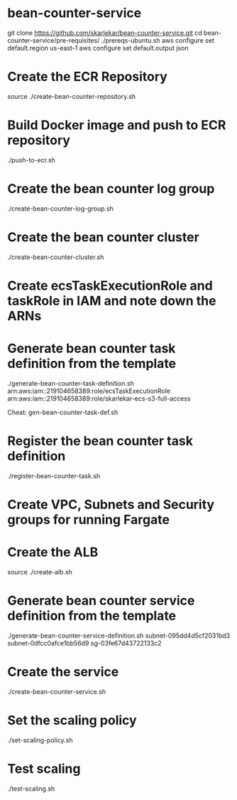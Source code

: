 # bean-counter-service


git clone https://github.com/skarlekar/bean-counter-service.git
cd bean-counter-service/pre-requisites/
./prereqs-ubuntu.sh
aws configure set default.region us-east-1
aws configure set default.output json

# Create the ECR Repository
source ./create-bean-counter-repository.sh

# Build Docker image and push to ECR repository
./push-to-ecr.sh


# Create the bean counter log group
./create-bean-counter-log-group.sh

# Create the bean counter cluster
./create-bean-counter-cluster.sh

# Create ecsTaskExecutionRole and taskRole in IAM and note down the ARNs

# Generate bean counter task definition from the template
./generate-bean-counter-task-definition.sh arn:aws:iam::219104658389:role/ecsTaskExecutionRole arn:aws:iam::219104658389:role/skarlekar-ecs-s3-full-access

Cheat: gen-bean-counter-task-def.sh 

# Register the bean counter task definition 
./register-bean-counter-task.sh

# Create VPC, Subnets and Security groups for running Fargate

# Create the ALB
source ./create-alb.sh

# Generate bean counter service definition from the template
./generate-bean-counter-service-definition.sh subnet-095dd4d5cf2031bd3 subnet-0dfcc0afce1bb56d9 sg-03fe67d43722133c2

# Create the service
./create-bean-counter-service.sh

# Set the scaling policy
./set-scaling-policy.sh

# Test scaling
./test-scaling.sh
